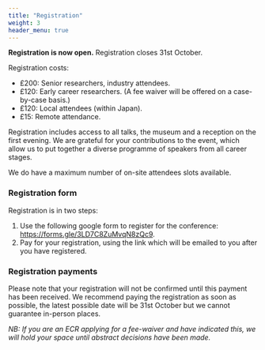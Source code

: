 ```yaml
---
title: "Registration"
weight: 3
header_menu: true
---
```

**Registration is now open.** Registration closes 31st October.

Registration costs:
- £200: Senior researchers, industry attendees.
- £120: Early career researchers. (A fee waiver will be offered on a case-by-case basis.)
- £120: Local attendees (within Japan).
- £15: Remote attendance.

Registration includes access to all talks, the museum and a reception on the first evening.
We are grateful for your contributions to the event, which allow us to put together
a diverse programme of speakers from all career stages.

We do have a maximum number of on-site attendees slots available.

### Registration form
Registration is in two steps:
1. Use the following google form to register for the conference: https://forms.gle/3LD7C8ZuMvqN8zQc9.
2. Pay for your registration, using the link which will be emailed to you after you
have registered.

### Registration payments
Please note that your registration will not be confirmed until this payment has been received. We recommend paying the registration as soon as possible, the latest possible date will be 31st October but we cannot guarantee in-person places.

_NB: If you are an ECR applying for a fee-waiver and have indicated this, we will hold your space until abstract decisions have been made._
